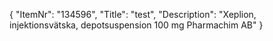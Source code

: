 {
  "ItemNr": "134596",
  "Title": "test",
  "Description": "Xeplion, injektionsvätska, depotsuspension 100 mg Pharmachim AB"
}